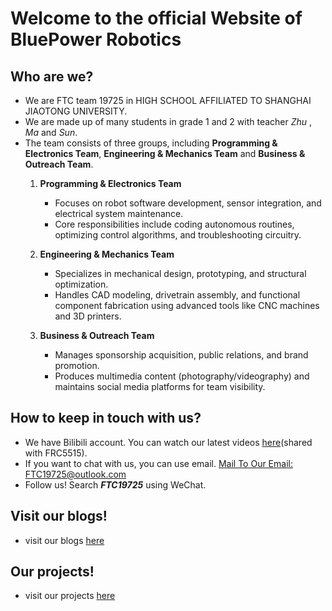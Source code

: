 # Welcome to the official Website of BluePower Robotics

## Who are we?

- We are FTC team 19725 in HIGH SCHOOL AFFILIATED TO SHANGHAI JIAOTONG UNIVERSITY.
- We are made up of many students in grade 1 and 2 with teacher *Zhu* , *Ma* and *Sun*.
- The team consists of three groups, including **Programming & Electronics Team**, **Engineering & Mechanics Team** and **Business & Outreach Team**.  
   1. **Programming & Electronics Team**  
      - Focuses on robot software development, sensor integration, and electrical system maintenance.  
      - Core responsibilities include coding autonomous routines, optimizing control algorithms, and troubleshooting circuitry.

   2. **Engineering & Mechanics Team**  
      - Specializes in mechanical design, prototyping, and structural optimization.  
      - Handles CAD modeling, drivetrain assembly, and functional component fabrication using advanced tools like CNC machines and 3D printers.

   3. **Business & Outreach Team**  
      - Manages sponsorship acquisition, public relations, and brand promotion.  
      - Produces multimedia content (photography/videography) and maintains social media platforms for team visibility.

## How to keep in touch with us?

- We have Bilibili account. You can watch our latest videos [here](https://b23.tv/yDl8OAU)(shared with FRC5515).
- If you want to chat with us, you can use email. [Mail To Our Email: FTC19725@outlook.com](mailto:ftc19725@outlook.com)  
- Follow us! Search ***FTC19725*** using WeChat.

## Visit our blogs!

- visit our blogs [here](./en/blogs/)

## Our projects!

- visit our projects [here](https://github.com/PBLUER19725/Team19725_INTO_THE_DEEP)